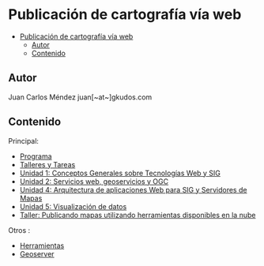 # Publicación de cartografía vía web

- [Publicación de cartografía vía web](#publicaci%C3%B3n-de-cartograf%C3%ADa-v%C3%ADa-web)
  - [Autor](#autor)
  - [Contenido](#contenido)

## Autor

Juan Carlos Méndez
juan[~at~]gkudos.com

## Contenido

Principal:

- [Programa](Programa.md)
- [Talleres y Tareas](Talleres.md)
- [Unidad 1: Conceptos Generales sobre Tecnologías Web y SIG](01_Conceptos)
- [Unidad 2: Servicios web, geoservicios y OGC](02_Servicios_Web_Geoservicios_OGC)
- [Unidad 4: Arquitectura de aplicaciones Web para SIG y Servidores de Mapas](04_Arquitectura_SIG)
- [Unidad 5: Visualización de datos](05_Visualizacion)
- [Taller: Publicando mapas utilizando herramientas disponibles en la nube](https://github.com/dersteppenwolf/taller_gis_cloud)

Otros :

- [Herramientas](Herramientas.md)
- [Geoserver](Geoserver.md)
